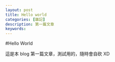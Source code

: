 ```yaml
---
layout: post
title: Hello world
categories: [雜記]
description: 第一篇文章
keywords: 
---
```


#Hello World

這是本 blog 第一篇文章，測試用的，隨時會自砍 XD
<!--stackedit_data:
eyJoaXN0b3J5IjpbLTIwNjUyMTcyMTBdfQ==
-->